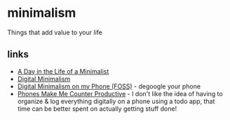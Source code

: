 # minimalism

Things that add value to your life

## links

- [A Day in the Life of a Minimalist](https://redirect.invidious.io/watch?v=tG2GJZcBKOE)
- [Digital Minimalism](https://redirect.invidious.io/watch?v=4kwi5zLJRP8)
- [Digital Minimalism on my Phone (FOSS)](https://polarhive.ml/blog/digital-minimalism-on-my-phone-foss) - degoogle your phone
- [Phones Make Me Counter Productive](https://polarhive.ml/blog/phones-make-me-counter-productive) - I don't like the idea of having to organize & log everything digitally on a phone using a todo app, that time can be better spent on actually getting stuff done! 
  